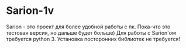 # Sarion-1v
Sarion - это проект для более удобной работы с пк.
Пока-что это тестовая версия, но дальше будет больше)
Для работы с Sarion'ом требуется python 3.
Установка посторонних библиотек не требуется!
